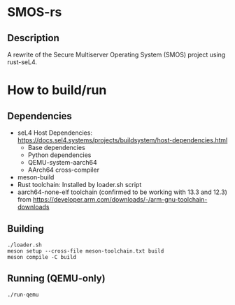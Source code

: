 # SMOS-rs

## Description

A rewrite of the Secure Multiserver Operating System (SMOS) project using rust-seL4.

# How to build/run

## Dependencies

* seL4 Host Dependencies: https://docs.sel4.systems/projects/buildsystem/host-dependencies.html
    * Base dependencies
    * Python dependencies
    * QEMU-system-aarch64
    * AArch64 cross-compiler
* meson-build
* Rust toolchain: Installed by loader.sh script
* aarch64-none-elf toolchain (confirmed to be working with 13.3 and 12.3) from https://developer.arm.com/downloads/-/arm-gnu-toolchain-downloads

## Building
```
./loader.sh
meson setup --cross-file meson-toolchain.txt build
meson compile -C build
```
## Running (QEMU-only)
```
./run-qemu
```
